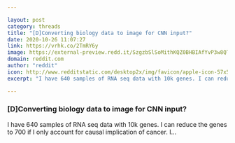 ```yaml
---

layout: post
category: threads
title: "[D]Converting biology data to image for CNN input?"
date: 2020-10-26 11:07:27
link: https://vrhk.co/2TmRY6y
image: https://external-preview.redd.it/SzgzbSlSoMithKQZ0BHBIAfYvP3w8QTXDtX1hfPFmRw.jpg?width=685&height=216&auto=webp&crop=685:216,smart&s=4717df1c7ef2d7a73f3459898c002a3042efbd3c
domain: reddit.com
author: "reddit"
icon: http://www.redditstatic.com/desktop2x/img/favicon/apple-icon-57x57.png
excerpt: "I have 640 samples of RNA seq data with 10k genes. I can reduce the genes to 700 if I only account for causal implication of cancer. I..."

---
```


### [D]Converting biology data to image for CNN input?

I have 640 samples of RNA seq data with 10k genes. I can reduce the genes to 700 if I only account for causal implication of cancer. I...
